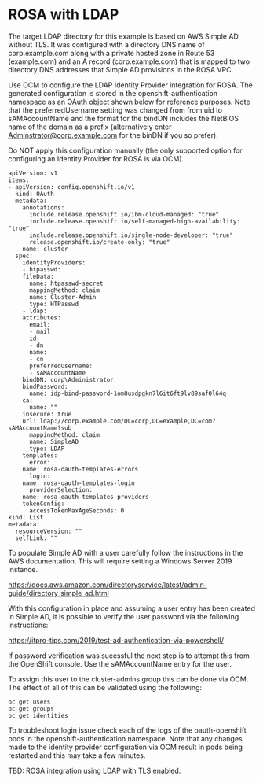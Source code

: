 # ROSA with LDAP

The target LDAP directory for this example is based on AWS Simple AD without TLS. It was configured with a directory DNS name of corp.example.com along with a private hosted zone in Route 53 (example.com) and an A record (corp.example.com) that is mapped to two directory DNS addresses that Simple AD provisions in the ROSA VPC.

Use OCM to configure the LDAP Identity Provider integration for ROSA. The generated configuration is stored in the openshift-authentication namespace as an OAuth object shown below for reference purposes. Note that the preferredUsername setting was changed from from uid to sAMAccountName and the format for the bindDN includes the NetBIOS name of the domain as a prefix (alternatively enter Adminstrator@corp.example.com for the binDN if you so prefer).

Do NOT apply this configuration manually (the only supported option for configuring an Identity Provider for ROSA is via OCM).

	apiVersion: v1
	items:
	- apiVersion: config.openshift.io/v1
	  kind: OAuth
	  metadata:
	    annotations:
	      include.release.openshift.io/ibm-cloud-managed: "true"
	      include.release.openshift.io/self-managed-high-availability: "true"
	      include.release.openshift.io/single-node-developer: "true"
	      release.openshift.io/create-only: "true"
	    name: cluster
	  spec:
	    identityProviders:
	    - htpasswd:
		fileData:
		  name: htpasswd-secret
	      mappingMethod: claim
	      name: Cluster-Admin
	      type: HTPasswd
	    - ldap:
		attributes:
		  email:
		  - mail
		  id:
		  - dn
		  name:
		  - cn
		  preferredUsername:
		  - sAMAccountName
		bindDN: corp\Administrator
		bindPassword:
		  name: idp-bind-password-1om8usdpgkn7l6it6ft9lv89saf0l64q
		ca:
		  name: ""
		insecure: true
		url: ldap://corp.example.com/DC=corp,DC=example,DC=com?sAMAccountName?sub
	      mappingMethod: claim
	      name: SimpleAD
	      type: LDAP
	    templates:
	      error:
		name: rosa-oauth-templates-errors
	      login:
		name: rosa-oauth-templates-login
	      providerSelection:
		name: rosa-oauth-templates-providers
	    tokenConfig:
	      accessTokenMaxAgeSeconds: 0
	kind: List
	metadata:
	  resourceVersion: ""
	  selfLink: ""

To populate Simple AD with a user carefully follow the instructions in the AWS documentation. This will require setting a Windows Server 2019 instance.

https://docs.aws.amazon.com/directoryservice/latest/admin-guide/directory_simple_ad.html

With this configuration in place and assuming a user entry has been created in Simple AD, it is possible to verify the user password via the following instructions:

https://itpro-tips.com/2019/test-ad-authentication-via-powershell/

If password verification was sucessful the next step is to attempt this from the OpenShift console. Use the sAMAccountName entry for the user.

To assign this user to the cluster-admins group this can be done via OCM. The effect of all of this can be validated using the following:

	oc get users
	oc get groups
	oc get identities
	
To troubleshoot login issue check each of the logs of the oauth-openshift pods in the openshift-authentication namespace. Note that any changes made to the identity provider configuration via OCM result in pods being restarted and this may take a few minutes.

TBD: ROSA integration using LDAP with TLS enabled.

